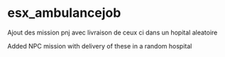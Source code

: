 # esx_ambulancejob

<p>Ajout des mission pnj avec livraison de ceux ci dans un hopital aleatoire</p>
<p>Added NPC mission with delivery of these in a random hospital</p>
